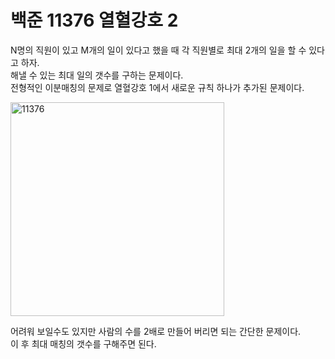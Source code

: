 # 백준 11376 열혈강호 2
N명의 직원이 있고 M개의 일이 있다고 했을 때 각 직원별로 최대 2개의 일을 할 수 있다고 하자.  
해낼 수 있는 최대 일의 갯수를 구하는 문제이다.  
전형적인 이분매칭의 문제로 열혈강호 1에서 새로운 규칙 하나가 추가된 문제이다.  

<img width="342" alt="11376" src="https://user-images.githubusercontent.com/78075226/120975370-1d9c0a80-c7ac-11eb-9360-56491e80eca5.png">

어려워 보일수도 있지만 사람의 수를 2배로 만들어 버리면 되는 간단한 문제이다.  
이 후 최대 매칭의 갯수를 구해주면 된다.  
